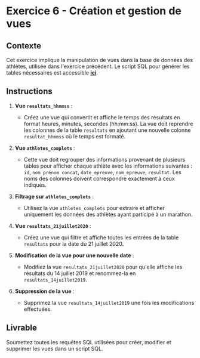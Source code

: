 # Exercice 6 - Création et gestion de vues

## Contexte
Cet exercice implique la manipulation de vues dans la base de données des athlètes, utilisée dans l'exercice précédent. Le script SQL pour générer les tables nécessaires est accessible [**ici**](../ressources/ex05_create_tables.sql).

## Instructions

1. **Vue `resultats_hhmmss`** :
    - Créez une vue qui convertit et affiche le temps des résultats en format heures, minutes, secondes (hh\:mm\:ss). La vue doit reprendre les colonnes de la table `resultats` en ajoutant une nouvelle colonne `resultat_hhmmss` où le temps est formaté.

2. **Vue `athletes_complets`** :
    - Cette vue doit regrouper des informations provenant de plusieurs tables pour afficher chaque athlète avec les informations suivantes : `id`, `nom prénom concat`, `date_epreuve`, `nom_epreuve`, `resultat`. Les noms des colonnes doivent correspondre exactement à ceux indiqués.

3. **Filtrage sur `athletes_complets`** :
    - Utilisez la vue `athletes_complets` pour extraire et afficher uniquement les données des athlètes ayant participé à un marathon.

4. **Vue `resultats_21juillet2020`** :
    - Créez une vue qui filtre et affiche toutes les entrées de la table `resultats` pour la date du 21 juillet 2020.

5. **Modification de la vue pour une nouvelle date** :
    - Modifiez la vue `resultats_21juillet2020` pour qu'elle affiche les résultats du 14 juillet 2019 et renommez-la en `resultats_14juillet2019`.

6. **Suppression de la vue** :
    - Supprimez la vue `resultats_14juillet2019` une fois les modifications effectuées.

## Livrable
Soumettez toutes les requêtes SQL utilisées pour créer, modifier et supprimer les vues dans un script SQL.